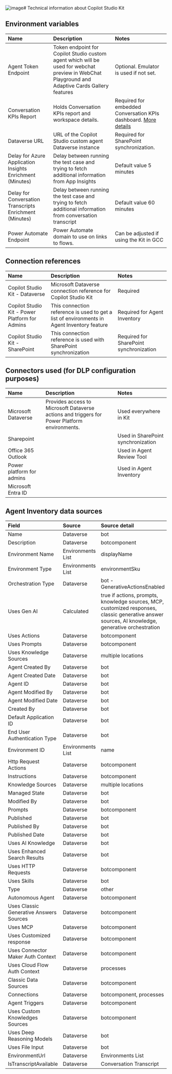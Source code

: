 ![image](https://github.com/user-attachments/assets/b98007ab-5f2e-4123-9d14-670cb9084b7e)# Technical information about Copilot Studio Kit
## Environment variables

| Name | Description  | Notes |
| :-- | :-- | :-- |
| Agent Token Endpoint | Token endpoint for Copilot Studio custom agent which will be used for webchat preview in WebChat Playground and Adaptive Cards Gallery features | Optional. Emulator is used if not set. |
| Conversation KPIs Report | Holds Conversation KPIs report and workspace details. | Required for embedded Conversation KPIs dashboard. [More details](https://github.com/microsoft/Power-CAT-Copilot-Studio-Kit/blob/main/INSTALLATION_INSTRUCTIONS.md#configure-the-embedded-conversation-kpi-dashboard) |
| Dataverse URL | URL of the Copilot Studio custom agent Dataverse instance | Required for SharePoint synchronization. |
| Delay for Azure Application Insights Enrichment (Minutes) | Delay between running the test case and trying to fetch additional information from App Insights | Default value 5 minutes |
| Delay for Conversation Transcripts Enrichment (Minutes) | Delay between running the test case and trying to fetch additional information from conversation transcript | Default value 60 minutes |
| Power Automate Endpoint | Power Automate domain to use on links to flows. | Can be adjusted if using the Kit in GCC |

## Connection references

| Name | Description  | Notes |
| :-- | :-- | :-- |
| Copilot Studio Kit - Dataverse | Microsoft Dataverse connection reference for Copilot Studio Kit | Required |
| Copilot Studio Kit - Power Platform for Admins | This connection reference is used to get a list of environments in Agent Inventory feature | Required for Agent Inventory |
| Copilot Studio Kit - SharePoint | This connection reference is used with SharePoint synchronization | Required for SharePoint synchronization |

## Connectors used (for DLP configuration purposes)

| Name | Description  | Notes |
| :-- | :-- | :-- |
| Microsoft Dataverse | Provides access to Microsoft Dataverse actions and triggers for Power Platform environments. | Used everywhere in Kit |
| Sharepoint |  | Used in SharePoint synchronization |
| Office 365 Outlook | | Used in Agent Review Tool |
| Power platform for admins | | Used in Agent Inventory |
| Microsoft Entra ID | | |

## Agent Inventory data sources
| Field | Source  | Source detail |
| :-- | :-- | :-- |
| Name | Dataverse | bot |
| Description | Dataverse | botcomponent |
| Environment Name | Environments List | displayName  |
| Environment Type | Environments List | environmentSku |
| Orchestration Type | Dataverse | bot - GenerativeActionsEnabled |
| Uses Gen AI | Calculated | true if actions, prompts, knowledge sources, MCP, customized responses, classic generative answer sources, AI knowledge, generative orchestration |
| Uses Actions | Dataverse | botcomponent |
| Uses Prompts | Dataverse | botcomponent |
| Uses Knowledge Sources | Dataverse | multiple locations |
| Agent Created By | Dataverse | bot |
| Agent Created Date | Dataverse | bot |
| Agent ID | Dataverse | bot |
| Agent Modified By | Dataverse | bot |
| Agent Modified Date | Dataverse | bot |
| Created By | Dataverse | bot |
| Default Application ID | Dataverse | bot |
| End User Authentication Type | Dataverse | bot |
| Environment ID | Environments List | name |
| Http Request Actions | Dataverse | botcomponent |
| Instructions | Dataverse | botcomponent |
| Knowledge Sources | Dataverse | multiple locations |
| Managed State | Dataverse | bot |
| Modified By | Dataverse | bot |
| Prompts | Dataverse | botcomponent |
| Published | Dataverse | bot|
| Published By | Dataverse | bot |
| Published Date | Dataverse | bot |
| Uses AI Knowledge | Dataverse | bot |
| Uses Enhanced Search Results | Dataverse | bot |
| Uses HTTP Requests | Dataverse | botcomponent |
| Uses Skills | Dataverse | bot |
| Type | Dataverse | other |
| Autonomous Agent | Dataverse | botcomponent  |
| Uses Classic Generative Answers Sources | Dataverse | botcomponent |
| Uses MCP | Dataverse | botcomponent |
| Uses Customized response | Dataverse | botcomponent |
| Uses Connector Maker Auth Context | Dataverse | botcomponent |
| Uses Cloud Flow Auth Context | Dataverse | processes |
| Classic Data Sources | Dataverse | botcomponent |
| Connections | Dataverse | botcomponent, processes |
| Agent Triggers | Dataverse | botcomponent |
| Uses Custom Knowledges Sources | Dataverse | botcomponent |
| Uses Deep Reasoning Models | Dataverse | bot |
| Uses File Input | Dataverse | bot |
| EnvironmentUrl | Dataverse | Environments List |
| IsTranscriptAvailable | Dataverse | Conversation Transcript |








